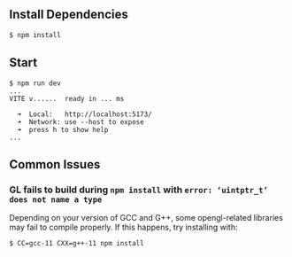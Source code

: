 ## Install Dependencies

```bash
$ npm install
```

## Start

```
$ npm run dev
...
VITE v......  ready in ... ms

  ➜  Local:   http://localhost:5173/
  ➜  Network: use --host to expose
  ➜  press h to show help
...
```

## Common Issues

### GL fails to build during `npm install` with `error: ‘uintptr_t’ does not name a type`
Depending on your version of GCC and G++, some opengl-related libraries may fail to compile properly.
If this happens, try installing with:
```
$ CC=gcc-11 CXX=g++-11 npm install
```